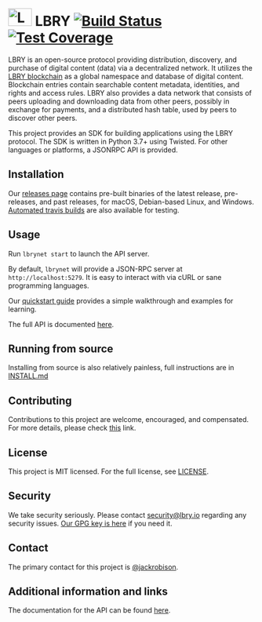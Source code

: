 # <img src="https://raw.githubusercontent.com/lbryio/lbry/master/lbry.png" alt="LBRY" width="48" height="36" /> LBRY [![Build Status](https://travis-ci.org/lbryio/lbry.svg?branch=master)](https://travis-ci.org/lbryio/lbry) [![Test Coverage](https://codecov.io/gh/lbryio/lbry/branch/master/graph/badge.svg)](https://codecov.io/gh/lbryio/lbry)

LBRY is an open-source protocol providing distribution, discovery, and purchase of digital content (data) via a decentralized network. It utilizes the [LBRY blockchain](https://github.com/lbryio/lbrycrd) as a global namespace and database of digital content. Blockchain entries contain searchable content metadata, identities, and rights and access rules. LBRY also provides a data network that consists of peers uploading and downloading data from other peers, possibly in exchange for payments, and a distributed hash table, used by peers to discover other peers.

This project provides an SDK for building applications using the LBRY protocol. The SDK is written in Python 3.7+ using Twisted. For other languages or platforms, a JSONRPC API is provided.

## Installation

Our [releases page](https://github.com/lbryio/lbry/releases) contains pre-built binaries of the latest release, pre-releases, and past releases, for macOS, Debian-based Linux, and Windows. [Automated travis builds](http://build.lbry.io/daemon/) are also available for testing.

## Usage

Run `lbrynet start` to launch the API server.

By default, `lbrynet` will provide a JSON-RPC server at `http://localhost:5279`. It is easy to interact with via cURL or sane programming languages.

Our [quickstart guide](http://lbry.io/quickstart) provides a simple walkthrough and examples for learning.

The full API is documented [here](https://lbry.tech/api/sdk).

## Running from source

Installing from source is also relatively painless, full instructions are in [INSTALL.md](INSTALL.md)

## Contributing

Contributions to this project are welcome, encouraged, and compensated. For more details, please check [this](https://lbry.io/faq/contributing) link.

## License

This project is MIT licensed. For the full license, see [LICENSE](LICENSE).

## Security

We take security seriously. Please contact security@lbry.io regarding any security issues. [Our GPG key is here](https://lbry.io/faq/gpg-key) if you need it.

## Contact

The primary contact for this project is [@jackrobison](mailto:jack@lbry.io).

## Additional information and links

The documentation for the API can be found [here](https://lbry.tech/api/sdk).
